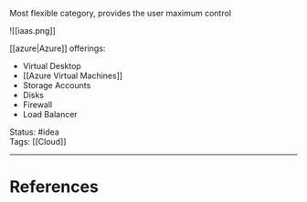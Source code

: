 Most flexible category, provides the user maximum control

![[iaas.png]]

[[azure|Azure]] offerings: 
- Virtual Desktop
- [[Azure Virtual Machines]]
- Storage Accounts
- Disks
- Firewall
- Load Balancer

Status: #idea  
Tags: [[Cloud]]  

---
# References